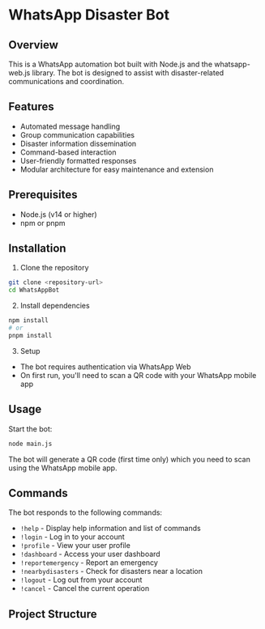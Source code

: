 # WhatsApp Disaster Bot

## Overview
This is a WhatsApp automation bot built with Node.js and the whatsapp-web.js library. The bot is designed to assist with disaster-related communications and coordination.

## Features
- Automated message handling
- Group communication capabilities
- Disaster information dissemination
- Command-based interaction
- User-friendly formatted responses
- Modular architecture for easy maintenance and extension

## Prerequisites
- Node.js (v14 or higher)
- npm or pnpm

## Installation

1. Clone the repository
```bash
git clone <repository-url>
cd WhatsAppBot
```

2. Install dependencies
```bash
npm install
# or
pnpm install
```

3. Setup
- The bot requires authentication via WhatsApp Web
- On first run, you'll need to scan a QR code with your WhatsApp mobile app

## Usage

Start the bot:
```bash
node main.js
```

The bot will generate a QR code (first time only) which you need to scan using the WhatsApp mobile app.

## Commands
The bot responds to the following commands:

- `!help` - Display help information and list of commands
- `!login` - Log in to your account
- `!profile` - View your user profile
- `!dashboard` - Access your user dashboard
- `!reportemergency` - Report an emergency
- `!nearbydisasters` - Check for disasters near a location
- `!logout` - Log out from your account
- `!cancel` - Cancel the current operation

## Project Structure